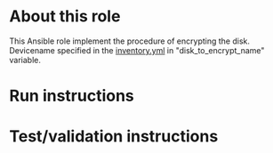 # About this role

This Ansible role implement the procedure of encrypting the disk. Devicename specified in the [inventory.yml](inventory.yml) in "disk_to_encrypt_name" variable.

# Run instructions

# Test/validation instructions








